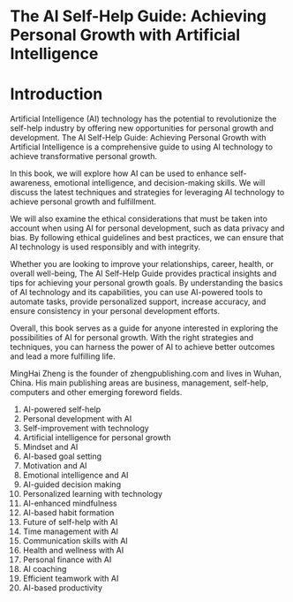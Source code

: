 # The AI Self-Help Guide: Achieving Personal Growth with Artificial Intelligence

# Introduction

Artificial Intelligence (AI) technology has the potential to revolutionize the self-help industry by offering new opportunities for personal growth and development. The AI Self-Help Guide: Achieving Personal Growth with Artificial Intelligence is a comprehensive guide to using AI technology to achieve transformative personal growth.

In this book, we will explore how AI can be used to enhance self-awareness, emotional intelligence, and decision-making skills. We will discuss the latest techniques and strategies for leveraging AI technology to achieve personal growth and fulfillment.

We will also examine the ethical considerations that must be taken into account when using AI for personal development, such as data privacy and bias. By following ethical guidelines and best practices, we can ensure that AI technology is used responsibly and with integrity.

Whether you are looking to improve your relationships, career, health, or overall well-being, The AI Self-Help Guide provides practical insights and tips for achieving your personal growth goals. By understanding the basics of AI technology and its capabilities, you can use AI-powered tools to automate tasks, provide personalized support, increase accuracy, and ensure consistency in your personal development efforts.

Overall, this book serves as a guide for anyone interested in exploring the possibilities of AI for personal growth. With the right strategies and techniques, you can harness the power of AI to achieve better outcomes and lead a more fulfilling life.

MingHai Zheng is the founder of zhengpublishing.com and lives in Wuhan, China. His main publishing areas are business, management, self-help, computers and other emerging foreword fields.



1. AI-powered self-help
2. Personal development with AI
3. Self-improvement with technology
4. Artificial intelligence for personal growth
5. Mindset and AI
6. AI-based goal setting
7. Motivation and AI
8. Emotional intelligence and AI
9. AI-guided decision making
10. Personalized learning with technology
11. AI-enhanced mindfulness
12. AI-based habit formation
13. Future of self-help with AI
14. Time management with AI
15. Communication skills with AI
16. Health and wellness with AI
17. Personal finance with AI
18. AI coaching
19. Efficient teamwork with AI
20. AI-based productivity

